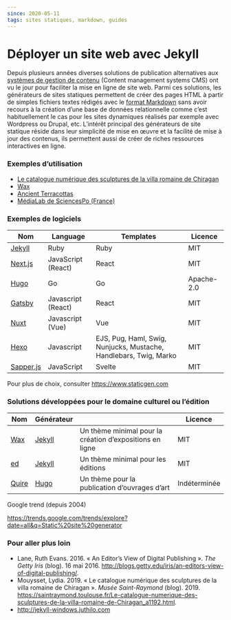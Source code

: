 ```yaml
---
since: 2020-05-11
tags: sites statiques, markdown, guides
---
```


# Déployer un site web avec Jekyll

Depuis plusieurs années diverses solutions de publication alternatives aux [systèmes de gestion de contenu](https://fr.wikipedia.org/wiki/Syst%C3%A8me_de_gestion_de_contenu) (Content management systems CMS) ont vu le jour pour faciliter la mise en ligne de site web. Parmi ces solutions, les générateurs de sites statiques permettent de créer des pages HTML à partir de simples fichiers textes rédigés avec le [format Markdown](https://commonmark.org/) sans avoir recours à la création d’une base de données relationnelle comme c’est habituellement le cas pour les sites dynamiques réalisés par exemple avec Wordpress ou Drupal, etc. L’intérêt principal des générateurs de site statique réside dans leur simplicité de mise en œuvre et la facilité de mise à jour des contenus, ils permettent aussi de créer de riches ressources interactives en ligne.

### Exemples d’utilisation

- [Le catalogue numérique des sculptures de la villa romaine de Chiragan](https://villachiragan.saintraymond.toulouse.fr/)
- [Wax](https://minicomp.github.io/wax/)
- [Ancient Terracottas](http://www.getty.edu/publications/terracottas/)
- [MédiaLab de SciencesPo (France)](https://medialab.sciencespo.fr/)

### Exemples de logiciels

| Nom                                    | Language           | Templates                                                    | Licence    |
| -------------------------------------- | ------------------ | ------------------------------------------------------------ | ---------- |
| [Jekyll](http://jekyllrb.com)          | Ruby               | Ruby                                                         | MIT        |
| [Next.js](https://nextjs.org)          | JavaScript (React) | React                                                        | MIT        |
| [Hugo](https://gohugo.io)              | Go                 | Go                                                           | Apache-2.0 |
| [Gatsby](http://gatsbyjs.org)          | Javascript (React) | React                                                        | MIT        |
| [Nuxt](https://nuxtjs.org)             | Javascript (Vue)   | Vue                                                          | MIT        |
| [Hexo](https://hexo.io)                | Javascript         | EJS, Pug, Haml, Swig, Nunjucks, Mustache, Handlebars, Twig, Marko | MIT        |
| [Sapper.js](https://sapper.svelte.dev) | JavaScript         | Svelte                                                       | MIT        |

Pour plus de choix, consulter https://www.staticgen.com

### Solutions développées pour le domaine culturel ou l’édition

| Nom                                         | Générateur                    |                                                          | Licence      |
| ------------------------------------------- | ----------------------------- | -------------------------------------------------------- | ------------ |
| [Wax](https://minicomp.github.io/wax/)      | [Jekyll](http://jekyllrb.com) | Un thème minimal pour la création d’expositions en ligne | MIT          |
| [ed](https://minicomp.github.io/ed/)        | [Jekyll](http://jekyllrb.com) | Un thème minimal pour les éditions                       | MIT          |
| [Quire](https://gettypubs.github.io/quire/) | [Hugo](https://gohugo.io/)    | Un thème pour la publication d’ouvrages d’art            | Indéterminée |

Google trend (depuis 2004)

https://trends.google.com/trends/explore?date=all&q=Static%20site%20generator

### Pour aller plus loin

- Lane, Ruth Evans. 2016. « An Editor’s View of Digital Publishing ». *The Getty Iris* (blog). 16 mai 2016. http://blogs.getty.edu/iris/an-editors-view-of-digital-publishing/.
- Mouysset, Lydia. 2019. « Le catalogue numérique des sculptures de la villa romaine de Chiragan ». *Musée Saint-Raymond* (blog). 2019. https://saintraymond.toulouse.fr/Le-catalogue-numerique-des-sculptures-de-la-villa-romaine-de-Chiragan_a1192.html.
- http://jekyll-windows.juthilo.com

